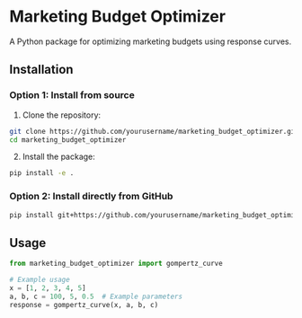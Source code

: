# Marketing Budget Optimizer

A Python package for optimizing marketing budgets using response curves.

## Installation

### Option 1: Install from source
1. Clone the repository:
```bash
git clone https://github.com/yourusername/marketing_budget_optimizer.git
cd marketing_budget_optimizer
```

2. Install the package:
```bash
pip install -e .
```

### Option 2: Install directly from GitHub
```bash
pip install git+https://github.com/yourusername/marketing_budget_optimizer.git
```

## Usage

```python
from marketing_budget_optimizer import gompertz_curve

# Example usage
x = [1, 2, 3, 4, 5]
a, b, c = 100, 5, 0.5  # Example parameters
response = gompertz_curve(x, a, b, c)
```
